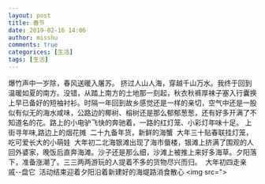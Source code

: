 ```yaml
---
layout: post
title: 春节
date: 2019-02-16 14:06
author: misshu
comments: true
categorices: [生活]
tags: [生活]
---
```


爆竹声中一岁除，春风送暖入屠苏。
挤过人山人海，穿越千山万水。我终于回到温暖如夏的南方。没错，从踏上南方的土地那一刻起，秋衣秋裤厚袜子塞入行囊换上早已备好的短袖衬衫。时隔一年回到故乡感觉还是一样的亲切，空气中还是一股似有似无的海水咸味，公路边的椰树、榕树还是那么郁郁葱葱，还有好多开满了不知道名的花。路上的小电驴飞快的奔驰着，一路的红灯笼、小彩灯年味十足。
上街寻年味,路边上的烟花摊
<img src="">
二十九备年货，新鲜的海蟹
<img src="">
大年三十贴春联挂灯笼，吃可爱长大的小萌娃
<img src="">
大年初二北海银滩出现了海市蜃楼，银滩上挤满了围观的人
<img src="">
回外婆家，晚饭后直奔海滩。沙子还是那么细，沙滩上被推上来好多海草。夕阳落下，准备涨潮了。三三两两游玩的人提着不多的货物尽兴而归。
<img src="">
大年初四走亲戚--盘它
<img src="">
活动结束迎着夕阳沿着新建好的海堤路消食散心
<img src=">
